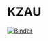 # KZAU

[![Binder](https://mybinder.org/badge_logo.svg)](https://mybinder.org/v2/gh/Ondrma/KZAU/master?labpath=KZAU.ipynb)
